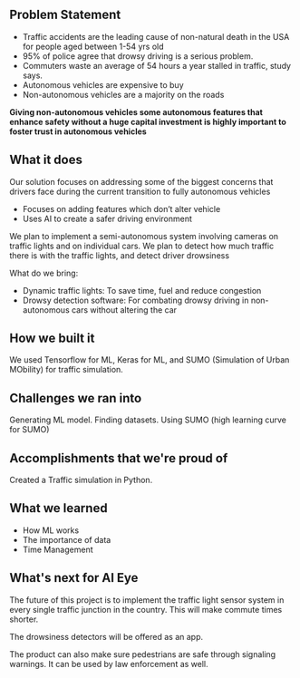 ## Problem Statement

- Traffic accidents are the leading cause of non-natural death in the USA for people aged between 1-54 yrs old
- 95% of police agree that drowsy driving is a serious problem. 
- Commuters waste an average of 54 hours a  year stalled in traffic, study says. 
- Autonomous vehicles are expensive to buy
- Non-autonomous vehicles are a majority on the roads

**Giving non-autonomous vehicles some autonomous features that enhance safety without a huge capital investment is highly important to foster trust in autonomous vehicles**

## What it does

Our solution focuses on addressing some of the biggest concerns that drivers face during the current transition to fully autonomous vehicles

- Focuses on adding features which don’t alter vehicle
- Uses AI to create a safer driving environment

We plan to implement a semi-autonomous system involving cameras on traffic lights and on individual cars. We plan to detect how much traffic there is with the traffic lights, and detect driver drowsiness  


What do we bring:

- Dynamic traffic lights: To save time, fuel and reduce congestion
- Drowsy detection software: For combating drowsy driving in non-autonomous cars without altering the car

## How we built it

We used Tensorflow for ML, Keras for ML, and SUMO (Simulation of Urban MObility) for traffic simulation.

## Challenges we ran into

Generating ML model. Finding datasets. Using SUMO (high learning curve for SUMO)

## Accomplishments that we're proud of

Created a Traffic simulation in Python.

## What we learned

- How ML works
- The importance of data
- Time Management

## What's next for AI Eye

The future of this project is to implement the traffic light sensor system in every single traffic junction in the country. This will make commute times shorter.

The drowsiness detectors will be offered as an app.

The product can also make sure pedestrians are safe through signaling warnings.
It can be used by law enforcement as well.
